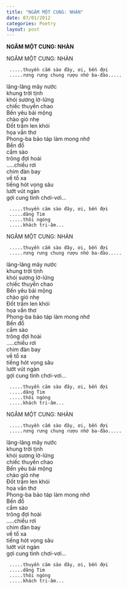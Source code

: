 ```yaml
---
title: "NGÂM MỘT CUNG: NHÀN"
date: 07/01/2012
categories: Poetry
layout: post
---
```


**NGÂM MỘT CUNG: NHÀN**

NGÂM MỘT CUNG: NHÀN                                          
                                                                                
     .....thuyền cắm sào đây, ơi, bến đợi                         
     .....rưng rưng chung rượu nhớ ba-đào.....                
                                                                                
 lâng-lâng mây nước                                                 
 khung trời tịnh                                                         
 khói sương lờ-lửng                                                   
 chiếc thuyền chao                                                    
 Bến yêu bải mộng                                                   
 chào gió nhẹ                                                          
 Đốt trầm len khói                                                  
 họa vần thơ                                              
 Phong-ba bảo táp
 làm mong nhớ                                     
 Bến đổ                                                 
 cắm sào                                                           
 trông đợi hoài                                                
 .....chiều rơi                                                        
 chim đàn bay                                
 về tổ xa                                                                 
 tiếng hót vọng sâu                                              
 lướt vút ngàn                                                       
 gợi cung tình chơi-vơi...
                     
     .....thuyền căm sào đây, ơi, bến đợi                         
     .....dâng Tim                                                            
     .....thôi ngóng                                                        
     .....khách tri-âm...

NGÂM MỘT CUNG: NHÀN                                          
                                                                                
     .....thuyền cắm sào đây, ơi, bến đợi                         
     .....rưng rưng chung rượu nhớ ba-đào.....                
                                                                                
 lâng-lâng mây nước                                                 
 khung trời tịnh                                                         
 khói sương lờ-lửng                                                   
 chiếc thuyền chao                                                    
 Bến yêu bải mộng                                                   
 chào gió nhẹ                                                          
 Đốt trầm len khói                                                  
 họa vần thơ                                              
 Phong-ba bảo táp
 làm mong nhớ                                     
 Bến đổ                                                 
 cắm sào                                                           
 trông đợi hoài                                                
 .....chiều rơi                                                        
 chim đàn bay                                
 về tổ xa                                                                 
 tiếng hót vọng sâu                                              
 lướt vút ngàn                                                       
 gợi cung tình chơi-vơi...
                     
     .....thuyền căm sào đây, ơi, bến đợi                         
     .....dâng Tim                                                            
     .....thôi ngóng                                                        
     .....khách tri-âm...

NGÂM MỘT CUNG: NHÀN                                          
                                                                                
     .....thuyền cắm sào đây, ơi, bến đợi                         
     .....rưng rưng chung rượu nhớ ba-đào.....                
                                                                                
 lâng-lâng mây nước                                                 
 khung trời tịnh                                                         
 khói sương lờ-lửng                                                   
 chiếc thuyền chao                                                    
 Bến yêu bải mộng                                                   
 chào gió nhẹ                                                          
 Đốt trầm len khói                                                  
 họa vần thơ                                              
 Phong-ba bảo táp
 làm mong nhớ                                     
 Bến đổ                                                 
 cắm sào                                                           
 trông đợi hoài                                                
 .....chiều rơi                                                        
 chim đàn bay                                
 về tổ xa                                                                 
 tiếng hót vọng sâu                                              
 lướt vút ngàn                                                       
 gợi cung tình chơi-vơi...
                     
     .....thuyền căm sào đây, ơi, bến đợi                         
     .....dâng Tim                                                            
     .....thôi ngóng                                                        
     .....khách tri-âm...
